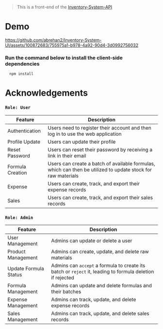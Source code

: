 > This is a front-end of the [Inventory-System-API](https://github.com/abrehan2/Inventory-System-API.git)

# Demo

https://github.com/abrehan2/Inventory-System-UI/assets/100872683/755975a1-b978-4a92-90d4-3d0992756032

### Run the command below to install the client-side dependencies
```nodejs
  npm install
```

# Acknowledgements

### `Role: User`

| Feature           | Description                                                                                     |
| ----------------- | ----------------------------------------------------------------------------------------------- |
| Authentication    | Users need to register their account and then log in to use the web application                |
| Profile Update    | Users can update their profile                                                                  |
| Reset Password    | Users can reset their password by receiving a link in their email                                |
| Formula Creation  | Users can create a batch of available formulas, which can then be utilized to update stock for raw materials |
| Expense           | Users can create, track, and export their expense records                                      |
| Sales             | Users can create, track, and export their sales records                                        |

### `Role: Admin`
| Feature             | Description                                                                                                     |
| ------------------- | --------------------------------------------------------------------------------------------------------------- |
| User Management     | Admins can update or delete a user                                                                             |
| Product Management  | Admins can create, update, and delete raw materials                                                            |
| Update Formula Status | Admins can `accept` a formula to create its batch or `reject` it, leading to formula deletion if rejected |
| Formula Management  | Admins can update and delete formulas and their batches                                                        |
| Expense Management  | Admins can track, update, and delete expense records                                                            |
| Sales Management    | Admins can track, update, and delete sales records
